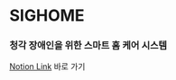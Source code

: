 # SIGHOME
### 청각 장애인을 위한 스마트 홈 케어 시스템

[Notion Link](https://quick-kryptops-ef4.notion.site/SIGHOME-8a276e9d477440549cd70785a631aa57?pvs=4) 바로 가기
